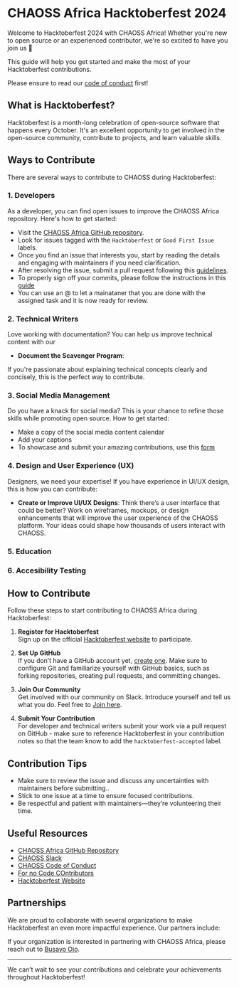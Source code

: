 # CHAOSS Africa Hacktoberfest 2024

Welcome to Hacktoberfest 2024 with CHAOSS Africa! Whether you're new to open source or an experienced contributor, we're so excited to have you join us 🎉

This guide will help you get started and make the most of your Hacktoberfest contributions.

Please ensure to read our [code of conduct](https://chaoss.community/code-of-conduct/) first!

## What is Hacktoberfest?

Hacktoberfest is a month-long celebration of open-source software that happens every October. It's an excellent opportunity to get involved in the open-source community, contribute to projects, and learn valuable skills.

## Ways to Contribute

There are several ways to contribute to CHAOSS during Hacktoberfest:

### 1. **Developers**

As a developer, you can find open issues to improve the CHAOSS Africa repository. Here's how to get started:
- Visit the [CHAOSS Africa GitHub repository](https://github.com/chaoss/chaoss-africa).
- Look for issues tagged with the `Hacktoberfest` or `Good First Issue` labels.
- Once you find an issue that interests you, start by reading the details and engaging with maintainers if you need clarification.
- After resolving the issue, submit a pull request following this [guidelines](https://egghead.io/lessons/javascript-how-to-create-a-pull-request-on-github).
- To properly sign off your commits, please follow the instructions in this [guide](https://www.secondstate.io/articles/dco/)
- You can use an @ to let a mainataner that you are done with the assigned task and it is now ready for review.

### 2. **Technical Writers**

Love working with documentation? You can help us improve technical content with our
- **Document the Scavenger Program**: 
  
If you're passionate about explaining technical concepts clearly and concisely, this is the perfect way to contribute.

### 3. **Social Media Management**

Do you have a knack for social media? This is your chance to refine those skills while promoting open source. How to get started: 
- Make a copy of the social media content calendar 
- Add your captions 
- To showcase and submit your amazing contributions, use this [form](https://forms.gle/MYLzfKjfWg9huK7y5)
  

### 4. **Design and User Experience (UX)**

Designers, we need your expertise! If you have experience in UI/UX design, this is how you can contribute:
- **Create or Improve UI/UX Designs**: Think there’s a user interface that could be better? Work on wireframes, mockups, or design enhancements that will improve the user experience of the CHAOSS platform. Your ideas could shape how thousands of users interact with CHAOSS.
  
### 5. **Education**
### 6. **Accesibility Testing**
## How to Contribute

Follow these steps to start contributing to CHAOSS Africa during Hacktoberfest:

1. **Register for Hacktoberfest**  
   Sign up on the official [Hacktoberfest website](https://hacktoberfest.com) to participate.


2. **Set Up GitHub**  
   If you don’t have a GitHub account yet, [create one](https://github.com/join). Make sure to configure Git and familiarize yourself with GitHub basics, such as forking repositories, creating pull requests, and committing changes.

4. **Join Our Community**  
   Get involved with our community on Slack. Introduce yourself and tell us what you do. Feel free to [Join here](https://chaoss-workspace.slack.com/archives/C07PX1J47HQ).

5. **Submit Your Contribution**    
For developer and technical writers submit your work via a pull request on GitHub - make sure to reference Hacktoberfest in your contribution notes so that the team know to add the `hacktoberfest-accepted` label. 

## Contribution Tips

- Make sure to review the issue and discuss any uncertainties with maintainers before submitting..
- Stick to one issue at a time to ensure focused contributions.
- Be respectful and patient with maintainers—they’re volunteering their time.

## Useful Resources

- [CHAOSS Africa GitHub Repository](https://github.com/chaoss/chaoss-africa)
- [CHAOSS Slack](https://chaoss-workspace.slack.com/archives/C07PX1J47HQ)
- [CHAOSS Code of Conduct](https://chaoss.community/code-of-conduct/)
- [For no Code COntributors](https://github.com/chaoss/community/blob/main/community-contributions.md)
- [Hacktoberfest Website](https://hacktoberfest.com/)

## Partnerships

We are proud to collaborate with several organizations to make Hacktoberfest an even more impactful experience. Our partners include:

If your organization is interested in partnering with CHAOSS Africa, please reach out to [Busayo Ojo](mailto:ojobusayo99@gmail.com).

---

We can’t wait to see your contributions and celebrate your achievements throughout Hacktoberfest!
